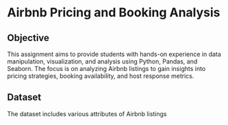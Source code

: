 # Airbnb Pricing and Booking Analysis

## Objective
This assignment aims to provide students with hands-on experience in data manipulation, visualization, and analysis using Python, Pandas, and Seaborn. The focus is on analyzing Airbnb listings to gain insights into pricing strategies, booking availability, and host response metrics.

## Dataset
The dataset includes various attributes of Airbnb listings